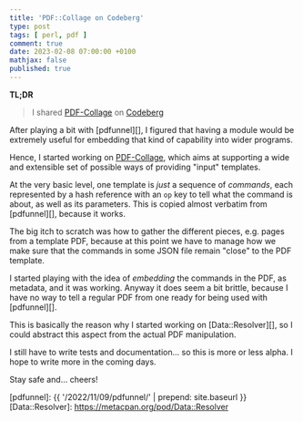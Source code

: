 ```yaml
---
title: 'PDF::Collage on Codeberg'
type: post
tags: [ perl, pdf ]
comment: true
date: 2023-02-08 07:00:00 +0100
mathjax: false
published: true
---
```


**TL;DR**

> I shared [PDF-Collage][] on [Codeberg][]

After playing a bit with [pdfunnel][], I figured that having a module
would be extremely useful for embedding that kind of capability into
wider programs.

Hence, I started working on [PDF-Collage][], which aims at supporting a
wide and extensible set of possible ways of providing "input" templates.

At the very basic level, one template is *just* a sequence of
*commands*, each represented by a hash reference with an `op` key to
tell what the command is about, as well as its parameters. This is
copied almost verbatim from [pdfunnel][], because it works.

The big itch to scratch was how to gather the different pieces, e.g.
pages from a template PDF, because at this point we have to manage how
we make sure that the commands in some JSON file remain "close" to the
PDF template.

I started playing with the idea of *embedding* the commands in the PDF,
as metadata, and it was working. Anyway it does seem a bit brittle,
because I have no way to tell a regular PDF from one ready for being
used with [pdfunnel][].

This is basically the reason why I started working on
[Data::Resolver][], so I could abstract this aspect from the actual PDF
manipulation.

I still have to write tests and documentation... so this is more or less
alpha. I hope to write more in the coming days.

Stay safe and... cheers!

[Perl]: https://www.perl.org/
[PDF-Collage]: https://codeberg.org/polettix/PDF-Collage
[Codeberg]: https://codeberg.org/
[pdfunnel]: {{ '/2022/11/09/pdfunnel/' | prepend: site.baseurl }}
[Data::Resolver]: https://metacpan.org/pod/Data::Resolver
